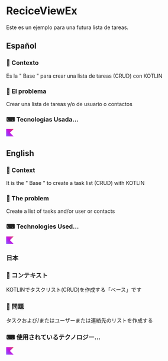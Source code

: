 # ReciceViewEx
Este es un ejemplo para una futura lista de tareas.
## Español 
### 🧐 Contexto
Es la " Base " para crear una lista de tareas (CRUD) con KOTLIN 
### 🤔 El problema
Crear una lista de tareas y/o de usuario o contactos 
### ⌨ Tecnologias Usada...
<code><img height="20" src="https://raw.githubusercontent.com/github/explore/80688e429a7d4ef2fca1e82350fe8e3517d3494d/topics/kotlin/kotlin.png"></code>
## English
### 🧐 Context
It is the " Base " to create a task list (CRUD) with KOTLIN
### 🤔 The problem
Create a list of tasks and/or user or contacts
### ⌨ Technologies Used...
<code><img height="20" src="https://raw.githubusercontent.com/github/explore/80688e429a7d4ef2fca1e82350fe8e3517d3494d/topics/kotlin/kotlin.png"></code>
### 日本
### 🧐 コンテキスト
KOTLINでタスクリスト(CRUD)を作成する「ベース」です
### 🤔 問題
タスクおよび/またはユーザーまたは連絡先のリストを作成する
### ⌨ 使用されているテクノロジー...
<code><img height="20" src="https://raw.githubusercontent.com/github/explore/80688e429a7d4ef2fca1e82350fe8e3517d3494d/topics/kotlin/kotlin.png"></code>
